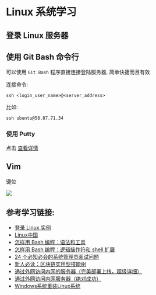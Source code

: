 # Linux 系统学习

## 登录 Linux 服务器

## 使用 Git Bash 命令行

可以使用 `Git Bash` 程序直接连接登陆服务器, 简单快捷而且有效

连接命令:

```shell
ssh <login_user_name>@<server_address>
```

比如:

```shell
ssh ubuntu@58.87.71.34
```

### 使用 Putty

点击 [查看详情](./putty_login.md)

## Vim

键位

![](https://ytsimg.gitee.io/blog/yts_github_io/linux/keys.jpg)

## 参考学习链接:

* [登录 Linux 实例](https://cloud.tencent.com/document/product/213/5436)
* [Linux中国](https://linux.cn/)
* [怎样用 Bash 编程：语法和工具](https://linux.cn/article-11552-1.html)
* [怎样用 Bash 编程：逻辑操作符和 shell 扩展](https://linux.cn/article-11687-1.html)
* [24 个必知必会的系统管理员面试问题](https://linux.cn/article-11673-1.html)
* [新人必读：区块链实用型技能树](https://linux.cn/article-11690-1.html)
* [通过外网访问内网的服务器（完美部署上线，超级详细）](https://blog.csdn.net/u010905359/article/details/84989831)
* [通过外网访问内网服务器（绝对成功）](https://blog.csdn.net/jinzhichaoshuiping/article/details/45751671)
* [Windows系统重装Linux系统](https://blog.csdn.net/qq2523208472/article/details/83684838)
